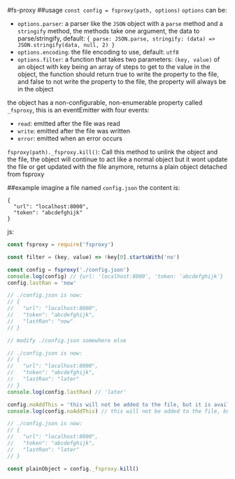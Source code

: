 #fs-proxy
##usage
`const config = fsproxy(path, options)`
`options` can be:
- `options.parser`: a parser like the `JSON` object with a `parse` method and a `stringify` method, the methods take one argument, the data to parse/stringify, default: `{ parse: JSON.parse, stringify: (data) => JSON.stringify(data, null, 2) }`
- `options.encoding`: the file encoding to use, default: `utf8`
- `options.filter`: a function that takes two parameters: `(key, value)` of an object with key being an array of steps to get to the value in the object, the function should return true to write the property to the file, and false to not write the property to the file, the property will always be in the object


the object has a non-configurable, non-enumerable property called `_fsproxy`, this is an eventEmitter with four events:
- `read`: emitted after the file was read
- `write`: emitted after the file was written
- `error`: emitted when an error occurs

`fsproxy(path)._fsproxy.kill()`: Call this method to unlink the object and the file, the object will continue to act like a normal object but it wont update the file or get updated with the file anymore, returns a plain object detached from fsproxy

##example
imagine a file named `config.json`
the content is:
```
{
  "url": "localhost:8000",
  "token": "abcdefghijk"
}
```
js:
```js
const fsproxy = require('fsproxy')

const filter = (key, value) => !key[0].startsWith('no')

const config = fsproxy('./config.json')
console.log(config) // {url: 'localhost:8000', 'token: 'abcdefghijk'}
config.lastRan = 'now'

// ./config.json is now:
// {
//   "url": "localhost:8000",
//   "token": "abcdefghijk",
//   "lastRan": "now"
// }

// modify ./config.json somewhere else

// ./config.json is now:
// {
//   "url": "localhost:8000",
//   "token": "abcdefghijk",
//   "lastRan": "later"
// }
console.log(config.lastRan) // 'later'

config.noAddThis = 'this will not be added to the file, but it is available in the object'
console.log(config.noAddThis) // this will not be added to the file, but it is available in the object

// ./config.json is now:
// {
//   "url": "localhost:8000",
//   "token": "abcdefghijk",
//   "lastRan": "later"
// }

const plainObject = config._fsproxy.kill()
```
